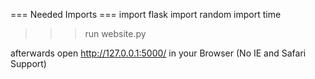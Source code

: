 ﻿=== Needed Imports ===
import flask
import random
import time

>>>run website.py

afterwards open http://127.0.0.1:5000/ in your Browser (No IE and Safari Support)

